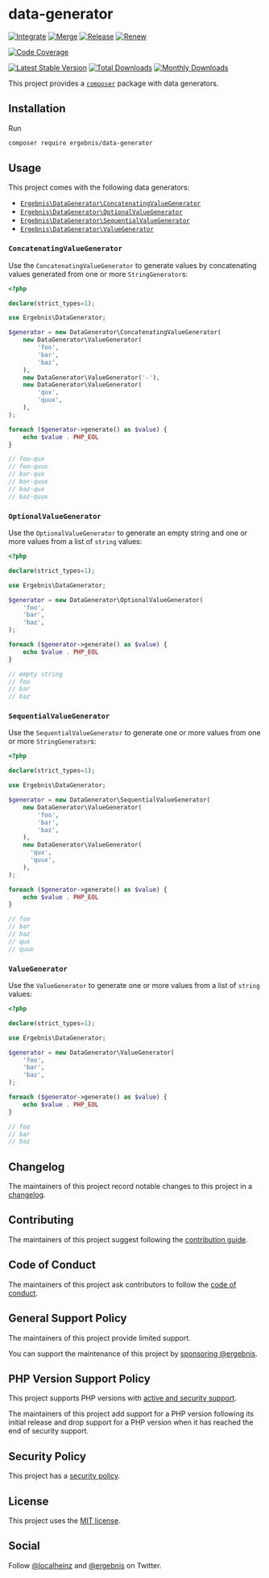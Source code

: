 # data-generator

[![Integrate](https://github.com/ergebnis/data-generator/workflows/Integrate/badge.svg)](https://github.com/ergebnis/data-generator/actions)
[![Merge](https://github.com/ergebnis/data-generator/workflows/Merge/badge.svg)](https://github.com/ergebnis/data-generator/actions)
[![Release](https://github.com/ergebnis/data-generator/workflows/Release/badge.svg)](https://github.com/ergebnis/data-generator/actions)
[![Renew](https://github.com/ergebnis/data-generator/workflows/Renew/badge.svg)](https://github.com/ergebnis/data-generator/actions)

[![Code Coverage](https://codecov.io/gh/ergebnis/data-generator/branch/main/graph/badge.svg)](https://codecov.io/gh/ergebnis/data-generator)

[![Latest Stable Version](https://poser.pugx.org/ergebnis/data-generator/v/stable)](https://packagist.org/packages/ergebnis/data-generator)
[![Total Downloads](https://poser.pugx.org/ergebnis/data-generator/downloads)](https://packagist.org/packages/ergebnis/data-generator)
[![Monthly Downloads](http://poser.pugx.org/ergebnis/data-generator/d/monthly)](https://packagist.org/packages/ergebnis/data-generator)

This project provides a [`composer`](https://getcomposer.org) package with data generators.

## Installation

Run

```sh
composer require ergebnis/data-generator
```

## Usage

This project comes with the following data generators:

- [`Ergebnis\DataGenerator\ConcatenatingValueGenerator`](#concatenatingvaluegenerator)
- [`Ergebnis\DataGenerator\OptionalValueGenerator`](#optionalvaluegenerator)
- [`Ergebnis\DataGenerator\SequentialValueGenerator`](#sequentialvaluegenerator)
- [`Ergebnis\DataGenerator\ValueGenerator`](#valuegenerator)

### `ConcatenatingValueGenerator`

Use the `ConcatenatingValueGenerator` to generate values by concatenating values generated from one or more `StringGenerator`s:

```php
<?php

declare(strict_types=1);

use Ergebnis\DataGenerator;

$generator = new DataGenerator\ConcatenatingValueGenerator(
    new DataGenerator\ValueGenerator(
        'foo',
        'bar',
        'baz',
    ),
    new DataGenerator\ValueGenerator('-'),
    new DataGenerator\ValueGenerator(
        'qux',
        'quux',
    ),
);

foreach ($generator->generate() as $value) {
    echo $value . PHP_EOL
}

// foo-qux
// foo-quux
// bar-qux
// bar-quux
// baz-qux
// baz-quux
```

### `OptionalValueGenerator`

Use the `OptionalValueGenerator` to generate an empty string and one or more values from a list of `string` values:

```php
<?php

declare(strict_types=1);

use Ergebnis\DataGenerator;

$generator = new DataGenerator\OptionalValueGenerator(
    'foo',
    'bar',
    'baz',
);

foreach ($generator->generate() as $value) {
    echo $value . PHP_EOL
}

// empty string
// foo
// bar
// baz
```

### `SequentialValueGenerator`

Use the `SequentialValueGenerator` to generate one or more values from one or more `StringGenerator`s:

```php
<?php

declare(strict_types=1);

use Ergebnis\DataGenerator;

$generator = new DataGenerator\SequentialValueGenerator(
    new DataGenerator\ValueGenerator(
        'foo',
        'bar',
        'baz',
    ),
    new DataGenerator\ValueGenerator(
      'qux',
      'quux',
    ),
);

foreach ($generator->generate() as $value) {
    echo $value . PHP_EOL
}

// foo
// bar
// baz
// qux
// quux
```

### `ValueGenerator`

Use the `ValueGenerator` to generate one or more values from a list of `string` values:

```php
<?php

declare(strict_types=1);

use Ergebnis\DataGenerator;

$generator = new DataGenerator\ValueGenerator(
    'foo',
    'bar',
    'baz',
);

foreach ($generator->generate() as $value) {
    echo $value . PHP_EOL
}

// foo
// bar
// baz
```

## Changelog

The maintainers of this project record notable changes to this project in a [changelog](CHANGELOG.md).

## Contributing

The maintainers of this project suggest following the [contribution guide](.github/CONTRIBUTING.md).

## Code of Conduct

The maintainers of this project ask contributors to follow the [code of conduct](https://github.com/ergebnis/.github/blob/main/CODE_OF_CONDUCT.md).

## General Support Policy

The maintainers of this project provide limited support.

You can support the maintenance of this project by [sponsoring @ergebnis](https://github.com/sponsors/ergebnis).

## PHP Version Support Policy

This project supports PHP versions with [active and security support](https://www.php.net/supported-versions.php).

The maintainers of this project add support for a PHP version following its initial release and drop support for a PHP version when it has reached the end of security support.

## Security Policy

This project has a [security policy](.github/SECURITY.md).

## License

This project uses the [MIT license](LICENSE.md).

## Social

Follow [@localheinz](https://twitter.com/intent/follow?screen_name=localheinz) and [@ergebnis](https://twitter.com/intent/follow?screen_name=ergebnis) on Twitter.
